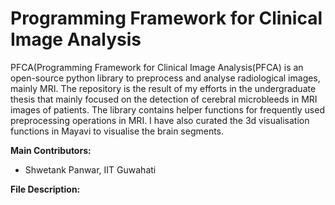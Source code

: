 # Programming Framework for Clinical Image Analysis
<p>PFCA(Programming Framework for Clinical Image Analysis(PFCA) is an open-source python library to preprocess and analyse radiological images, mainly MRI. The repository is the result of my efforts in the undergraduate thesis that mainly focused on the detection of cerebral microbleeds in MRI images of patients. The library contains helper functions for frequently used preprocessing operations in MRI. I have also curated the 3d visualisation functions in Mayavi to visualise the brain segments.</p>
<p><b>Main Contributors:</b>
<ul>
  <li>Shwetank Panwar, IIT Guwahati</li>
</ul>

</p>  

<p><b>File Description:</b></p>


